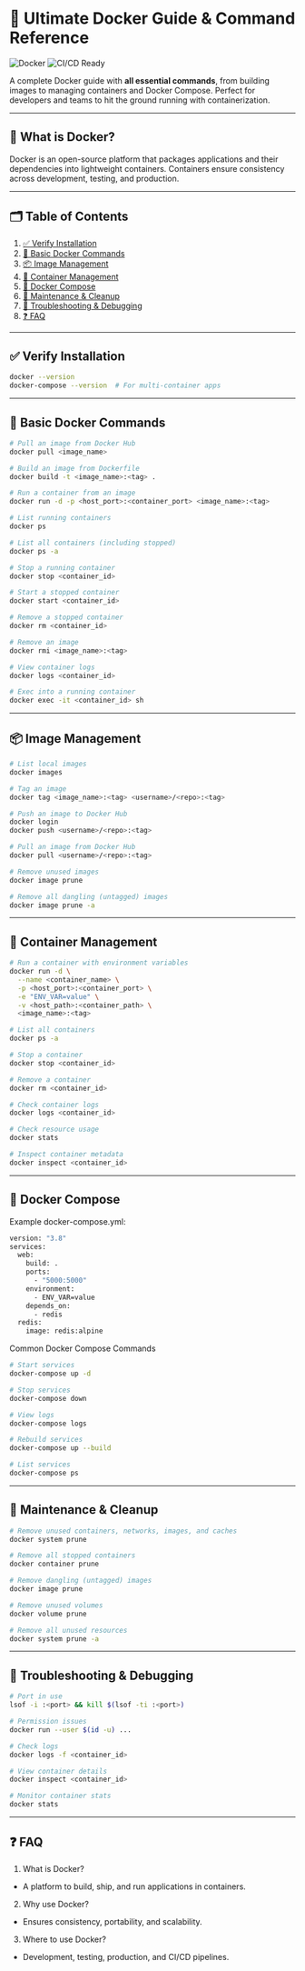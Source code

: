 # 🐳 Ultimate Docker Guide & Command Reference

![Docker](https://img.shields.io/badge/Docker-2496ED?style=for-the-badge&logo=docker&logoColor=white)
![CI/CD Ready](https://img.shields.io/badge/CI%2FCD-Ready-brightgreen?style=for-the-badge)

A complete Docker guide with **all essential commands**, from building images to managing containers and Docker Compose. Perfect for developers and teams to hit the ground running with containerization.

---

## 🚀 What is Docker?

Docker is an open-source platform that packages applications and their dependencies into lightweight containers. Containers ensure consistency across development, testing, and production.

---

## 🗂️ Table of Contents

1. [✅ Verify Installation](#-verify-installation)
2. [🔧 Basic Docker Commands](#-basic-docker-commands)
3. [📦 Image Management](#-image-management)
4. [🚀 Container Management](#-container-management)
5. [🐙 Docker Compose](#-docker-compose)
6. [🧹 Maintenance & Cleanup](#-maintenance--cleanup)
7. [🐞 Troubleshooting & Debugging](#-troubleshooting--debugging)
8. [❓ FAQ](#-faq)

---

## ✅ Verify Installation

```bash
docker --version
docker-compose --version  # For multi-container apps

```

---

## 🔧 Basic Docker Commands

```bash
# Pull an image from Docker Hub
docker pull <image_name>

# Build an image from Dockerfile
docker build -t <image_name>:<tag> .

# Run a container from an image
docker run -d -p <host_port>:<container_port> <image_name>:<tag>

# List running containers
docker ps

# List all containers (including stopped)
docker ps -a

# Stop a running container
docker stop <container_id>

# Start a stopped container
docker start <container_id>

# Remove a stopped container
docker rm <container_id>

# Remove an image
docker rmi <image_name>:<tag>

# View container logs
docker logs <container_id>

# Exec into a running container
docker exec -it <container_id> sh

```

--- 


## 📦 Image Management
```bash
# List local images
docker images

# Tag an image
docker tag <image_name>:<tag> <username>/<repo>:<tag>

# Push an image to Docker Hub
docker login
docker push <username>/<repo>:<tag>

# Pull an image from Docker Hub
docker pull <username>/<repo>:<tag>

# Remove unused images
docker image prune

# Remove all dangling (untagged) images
docker image prune -a
```

--- 

## 🚀 Container Management

```bash
# Run a container with environment variables
docker run -d \
  --name <container_name> \
  -p <host_port>:<container_port> \
  -e "ENV_VAR=value" \
  -v <host_path>:<container_path> \
  <image_name>:<tag>

# List all containers
docker ps -a

# Stop a container
docker stop <container_id>

# Remove a container
docker rm <container_id>

# Check container logs
docker logs <container_id>

# Check resource usage
docker stats

# Inspect container metadata
docker inspect <container_id>
```

---

## 🐙 Docker Compose 
Example docker-compose.yml:

```bash
version: "3.8"
services:
  web:
    build: .
    ports:
      - "5000:5000"
    environment:
      - ENV_VAR=value
    depends_on:
      - redis
  redis:
    image: redis:alpine
```

Common Docker Compose Commands
```bash
# Start services
docker-compose up -d

# Stop services
docker-compose down

# View logs
docker-compose logs

# Rebuild services
docker-compose up --build

# List services
docker-compose ps
```

---

## 🧹 Maintenance & Cleanup
```bash
# Remove unused containers, networks, images, and caches
docker system prune

# Remove all stopped containers
docker container prune

# Remove dangling (untagged) images
docker image prune

# Remove unused volumes
docker volume prune

# Remove all unused resources
docker system prune -a
```

---
## 🐞 Troubleshooting & Debugging
```bash
# Port in use
lsof -i :<port> && kill $(lsof -ti :<port>)

# Permission issues
docker run --user $(id -u) ...

# Check logs
docker logs -f <container_id>

# View container details
docker inspect <container_id>

# Monitor container stats
docker stats
```
---

## ❓ FAQ
1. What is Docker?
- A platform to build, ship, and run applications in containers.

2. Why use Docker?
- Ensures consistency, portability, and scalability.

3. Where to use Docker?
- Development, testing, production, and CI/CD pipelines.
